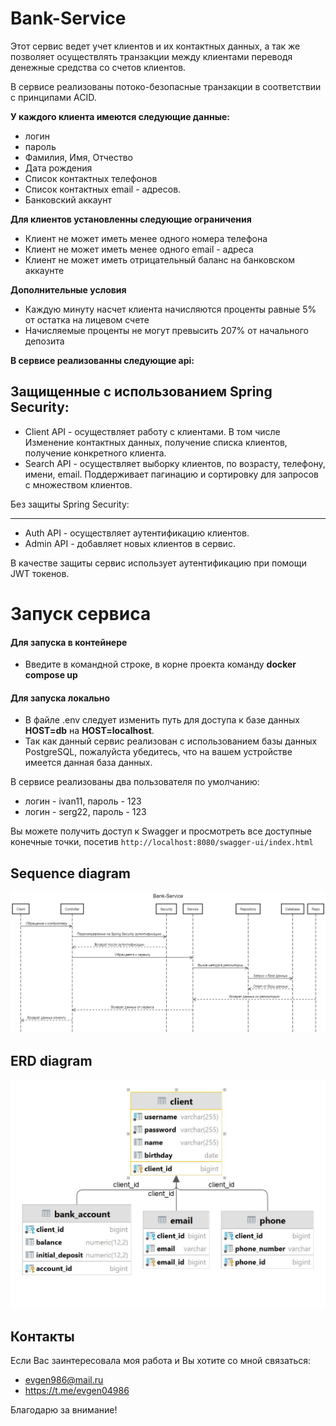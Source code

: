 # Bank-Service

Этот сервис ведет учет клиентов и их контактных данных, а так же позволяет осуществлять транзакции между клиентами переводя денежные средства со счетов клиентов.

В сервисе реализованы потоко-безопасные транзакции в соответствии с принципами ACID.

**У каждого клиента имеются следующие данные:**
* логин
* пароль
* Фамилия, Имя, Отчество
* Дата рождения
* Список контактных телефонов
* Список контактных email - адресов.
* Банковский аккаунт

**Для клиентов установленны следующие ограничения**
* Клиент не может иметь менее одного номера телефона
* Клиент не может иметь менее одного email - адреса
* Клиент не может иметь отрицательный баланс на банковском аккаунте

**Дополнительные условия**
* Каждую минуту насчет клиента начисляются проценты равные 5% от остатка на лицевом счете
* Начисляемые проценты не могут превысить 207% от начального депозита

**В сервисе реализованны следующие api:**

Защищенные с использованием Spring Security:
---
* Client API - осуществляет работу с клиентами. В том числе Изменение контактных данных, получение списка клиентов, получение конкретного клиента.
* Search API - осуществляет выборку клиентов, по возрасту, телефону, имени, email. Поддерживает пагинацию и сортировку для запросов с множеством клиентов.

Без защиты Spring Security:

---
* Auth API - осуществляет аутентификацию клиентов.
* Admin API - добавляет новых клиентов в сервис.

В качестве защиты сервис использует аутентификацию при помощи JWT токенов.

# Запуск сервиса
#### Для запуска в контейнере
* Введите в командной строке, в корне проекта команду **docker compose up**

#### Для запуска локально
* В файле .env следует изменить путь для доступа к базе данных **HOST=db** на **HOST=localhost**.
* Так как данный сервис реализован с использованием базы данных PostgreSQL, пожалуйста убедитесь, что на вашем устройстве имеется данная база данных.

В сервисе реализованы два пользователя по умолчанию:
* логин - ivan11, пароль - 123
* логин - serg22, пароль - 123

Вы можете получить доступ к Swagger и просмотреть все доступные конечные точки, посетив `http://localhost:8080/swagger-ui/index.html`

## Sequence diagram

![Sequence diagram](docs/sequence-diagram.png)


## ERD diagram

![Class diagram](docs/erd-digram.jpg)


## Контакты

Если Вас заинтересовала моя работа и Вы хотите со мной связаться:
* evgen986@mail.ru
* https://t.me/evgen04986

Благодарю за внимание!
